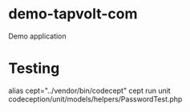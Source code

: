 # demo-tapvolt-com
Demo application


# Testing 
alias cept="../vendor/bin/codecept"
cept run unit codeception/unit/models/helpers/PasswordTest.php
